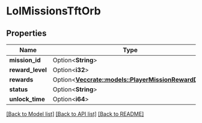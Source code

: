 # LolMissionsTftOrb

## Properties

Name | Type | Description | Notes
------------ | ------------- | ------------- | -------------
**mission_id** | Option<**String**> |  | [optional]
**reward_level** | Option<**i32**> |  | [optional]
**rewards** | Option<[**Vec<crate::models::PlayerMissionRewardDto>**](PlayerMissionRewardDTO.md)> |  | [optional]
**status** | Option<**String**> |  | [optional]
**unlock_time** | Option<**i64**> |  | [optional]

[[Back to Model list]](../README.md#documentation-for-models) [[Back to API list]](../README.md#documentation-for-api-endpoints) [[Back to README]](../README.md)


